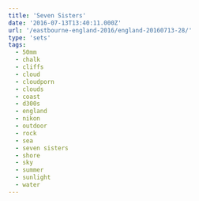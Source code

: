 ```yaml
---
title: 'Seven Sisters'
date: '2016-07-13T13:40:11.000Z'
url: '/eastbourne-england-2016/england-20160713-28/'
type: 'sets'
tags:
  - 50mm
  - chalk
  - cliffs
  - cloud
  - cloudporn
  - clouds
  - coast
  - d300s
  - england
  - nikon
  - outdoor
  - rock
  - sea
  - seven sisters
  - shore
  - sky
  - summer
  - sunlight
  - water
---
```


